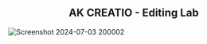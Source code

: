 <h2 align="center">AK CREATIO - Editing Lab</h2>



![Screenshot 2024-07-03 200002](https://github.com/ak-akash03/editinglabproject/assets/114861476/51f15603-218f-433f-a004-37889d765a96)

